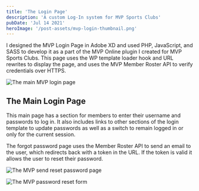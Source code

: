 ```yaml
---
title: 'The Login Page'
description: 'A custom Log-In system for MVP Sports Clubs'
pubDate: 'Jul 14 2021'
heroImage: '/post-assets/mvp-login-thumbnail.png'
---
```


I designed the MVP Login Page in Adobe XD and used PHP, JavaScript, and SASS to develop it as a part of the MVP Online plugin I created for MVP Sports Clubs. This page uses the WP template loader hook and URL rewrites to display the page, and uses the MVP Member Roster API to verify credentials over HTTPS.

![The main MVP login page](/post-assets/main-login-1.png)

## The Main Login Page

This main page has a section for members to enter their username and passwords to log in. It also includes links to other sections of the login template to update passwords as well as a switch to remain logged in or only for the current session.

The forgot password page uses the Member Roster API to send an email to the user, which redirects back with a token in the URL. If the token is valid it allows the user to reset their password.

![The MVP send reset password page](/post-assets/forgot-password-main.png)

![The MVP password reset form](/post-assets/password-reset.png)
